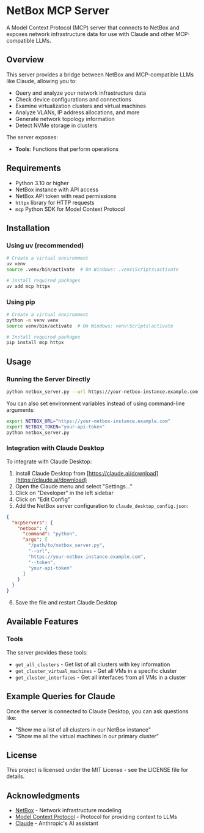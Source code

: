 # NetBox MCP Server

A Model Context Protocol (MCP) server that connects to NetBox and exposes network infrastructure data for use with Claude and other MCP-compatible LLMs.

## Overview

This server provides a bridge between NetBox and MCP-compatible LLMs like Claude, allowing you to:

- Query and analyze your network infrastructure data
- Check device configurations and connections
- Examine virtualization clusters and virtual machines
- Analyze VLANs, IP address allocations, and more
- Generate network topology information
- Detect NVMe storage in clusters

The server exposes:
- **Tools**: Functions that perform operations

## Requirements

- Python 3.10 or higher
- NetBox instance with API access
- NetBox API token with read permissions
- `httpx` library for HTTP requests
- `mcp` Python SDK for Model Context Protocol

## Installation

### Using uv (recommended)

```bash
# Create a virtual environment
uv venv
source .venv/bin/activate  # On Windows: .venv\Scripts\activate

# Install required packages
uv add mcp httpx
```

### Using pip

```bash
# Create a virtual environment
python -m venv venv
source venv/bin/activate  # On Windows: venv\Scripts\activate

# Install required packages
pip install mcp httpx
```

## Usage

### Running the Server Directly

```bash
python netbox_server.py --url https://your-netbox-instance.example.com --token your-api-token
```

You can also set environment variables instead of using command-line arguments:

```bash
export NETBOX_URL="https://your-netbox-instance.example.com"
export NETBOX_TOKEN="your-api-token"
python netbox_server.py
```

### Integration with Claude Desktop

To integrate with Claude Desktop:

1. Install Claude Desktop from [https://claude.ai/download](https://claude.ai/download)
2. Open the Claude menu and select "Settings..."
3. Click on "Developer" in the left sidebar
4. Click on "Edit Config"
5. Add the NetBox server configuration to `claude_desktop_config.json`:

```json
{
  "mcpServers": {
    "netbox": {
      "command": "python",
      "args": [
        "/path/to/netbox_server.py",
        "--url",
        "https://your-netbox-instance.example.com",
        "--token",
        "your-api-token"
      ]
    }
  }
}
```

6. Save the file and restart Claude Desktop

## Available Features

### Tools

The server provides these tools:

- `get_all_clusters` - Get list of all clusters with key information
- `get_cluster_virtual_machines` - Get all VMs in a specific cluster
- `get_cluster_interfaces` - Get all interfaces from all VMs in a cluster

## Example Queries for Claude

Once the server is connected to Claude Desktop, you can ask questions like:

- "Show me a list of all clusters in our NetBox instance"
- "Show me all the virtual machines in our primary cluster"

## License

This project is licensed under the MIT License - see the LICENSE file for details.

## Acknowledgments

- [NetBox](https://github.com/netbox-community/netbox) - Network infrastructure modeling
- [Model Context Protocol](https://modelcontextprotocol.io) - Protocol for providing context to LLMs
- [Claude](https://claude.ai) - Anthropic's AI assistant
